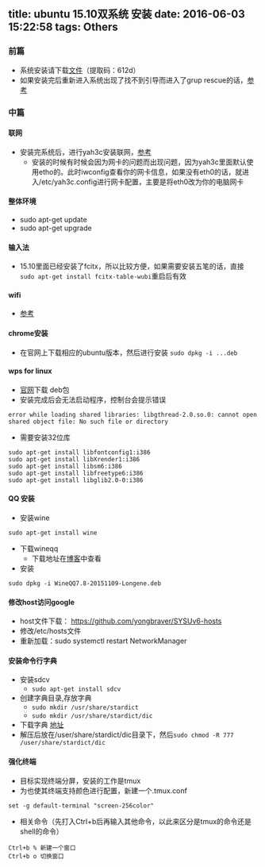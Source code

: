title: ubuntu 15.10双系统 安装
date: 2016-06-03 15:22:58
tags: Others
---
### 前篇
+ 系统安装请下载[文件](https://yunpan.cn/OcSiQkTVfWY6iA)（提取码：612d）
+ 如果安装完后重新进入系统出现了找不到引导而进入了grup rescue的话，[参考](http://sysukinthon.github.io/2016/02/27/Windows-Ubuntu/)

<!-- more -->
### 中篇
#### 联网
+ 安装完系统后，进行yah3c安装联网，[参考](http://forum.ubuntu.org.cn/viewtopic.php?t=366743)
    - 安装的时候有时候会因为网卡的问题而出现问题，因为yah3c里面默认使用etho的。此时iwconfig查看你的网卡信息，如果没有eth0的话，就进入/etc/yah3c.config进行网卡配置，主要是将eth0改为你的电脑网卡

#### 整体环境
+ sudo apt-get update
+ sudo apt-get upgrade

#### 输入法
+ 15.10里面已经安装了fcitx，所以比较方便，如果需要安装五笔的话，直接 `sudo apt-get install fcitx-table-wubi`重启后有效

#### wifi
+ [参考](http://jingyan.baidu.com/article/03b2f78c5a3c975ea237ae09.html)

#### chrome安装
+ 在官网上下载相应的ubuntu版本，然后进行安装 `sudo dpkg -i ...deb`

#### wps for linux
+ [官网](http://linux.wps.cn/)下载 deb包
+ 安装完成后会无法启动程序，控制台会提示错误
```
error while loading shared libraries: libgthread-2.0.so.0: cannot open shared object file: No such file or directory  
```

+ 需要安装32位库
```
sudo apt-get install libfontconfig1:i386
sudo apt-get install libXrender1:i386  
sudo apt-get install libsm6:i386  
sudo apt-get install libfreetype6:i386  
sudo apt-get install libglib2.0-0:i386
```

#### QQ 安装
+ 安装wine
```
sudo apt-get install wine
```
+ 下载wineqq
    - 下载地址在[博客](http://ttop5.net/?p=1316)中查看
+ 安装
```
sudo dpkg -i WineQQ7.8-20151109-Longene.deb
```

#### 修改host访问google
+ host文件下载： https://github.com/yongbraver/SYSUv6-hosts
+ 修改/etc/hosts文件
+ 重新加载：sudo systemctl restart NetworkManager

#### 安装命令行字典
+ 安装sdcv
    - `sudo apt-get install sdcv`
+ 创建字典目录,存放字典
    - `sudo mkdir /usr/share/stardict`
    - `sudo mkdir /usr/share/stardict/dic`
+ 下载字典 [地址](http://abloz.com/huzheng/stardict-dic/zh_CN/)
+ 解压后放在/user/share/stardict/dic目录下，然后`sudo chmod -R 777 /user/share/stardict/dic`

#### 强化终端
+ 目标实现终端分屏，安装的工作是tmux
+ 为也使其终端支持颜色进行配置，新建一个.tmux.conf
```
set -g default-terminal "screen-256color"
```

+ 相关命令（先打入Ctrl+b后再输入其他命令，以此来区分是tmux的命令还是shell的命令）
```
Ctrl+b % 新建一个窗口
Ctrl+b o 切换窗口
```

